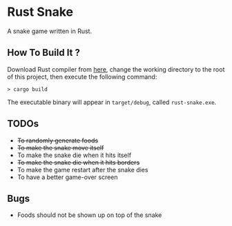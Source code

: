 # Rust Snake

A snake game written in Rust.

## How To Build It ?

Download Rust compiler from [here](https://www.rust-lang.org/en-US/), change the working directory to the root of this project, then execute the following command:

```
> cargo build
```

The executable binary will appear in `target/debug`, called `rust-snake.exe`.

## TODOs

- ~~To randomly generate foods~~
- ~~To make the snake move itself~~
- To make the snake die when it hits itself
- ~~To make the snake die when it hits borders~~
- To make the game restart after the snake dies
- To have a better game-over screen

## Bugs

- Foods should not be shown up on top of the snake
